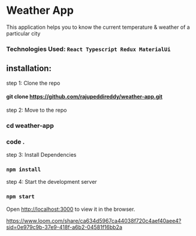 # Weather App

This application helps you to know the current temperature & weather of a particular city

### Technologies Used:  `React Typescript Redux MaterialUi`


## installation:

step 1: Clone the repo

#### git clone https://github.com/rajupeddireddy/weather-app.git

step 2: Move to the repo

### cd weather-app
### code .

step 3: Install Dependencies
### `npm install`

step 4: Start the development server 
### `npm start` 

Open [http://localhost:3000](http://localhost:3000) to view it in the browser.



https://www.loom.com/share/ca634d5967ca44038f720c4aef40aee4?sid=0e979c9b-37e9-418f-a6b2-04581f16bb2a

